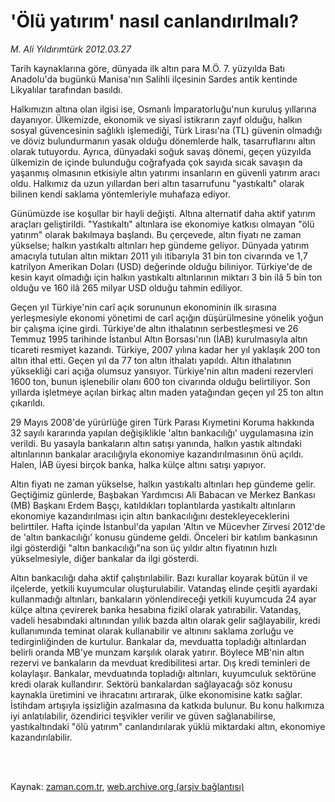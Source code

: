 # 'Ölü yatırım' nasıl canlandırılmalı?

*M. Ali Yıldırımtürk 2012.03.27*

<td class="columnist-detail">
<p>Tarih kaynaklarına göre, dünyada ilk altın para M.Ö. 7. yüzyılda Batı Anadolu'da bugünkü Manisa'nın Salihli ilçesinin Sardes antik kentinde Likyalılar tarafından basıldı.</p>
<p>
<div id="haberMetinDiv">
<p> Halkımızın altına olan ilgisi ise, Osmanlı İmparatorluğu'nun kuruluş yıllarına dayanıyor. Ülkemizde, ekonomik ve siyasî istikrarın zayıf olduğu, halkın sosyal güvencesinin sağlıklı işlemediği, Türk Lirası'na (TL) güvenin olmadığı ve döviz bulundurmanın yasak olduğu dönemlerde halk, tasarruflarını altın olarak tutuyordu. Ayrıca, dünyadaki soğuk savaş dönemi, geçen yüzyılda ülkemizin de içinde bulunduğu coğrafyada çok sayıda sıcak savaşın da yaşanmış olmasının etkisiyle altın yatırımı insanların en güvenli yatırım aracı oldu. Halkımız da uzun yıllardan beri altın tasarrufunu "yastıkaltı" olarak bilinen kendi saklama yöntemleriyle muhafaza ediyor.
<p> Günümüzde ise koşullar bir hayli değişti. Altına alternatif daha aktif yatırım araçları geliştirildi. "Yastıkaltı" altınlara ise ekonomiye katkısı olmayan "ölü yatırım" olarak bakılmaya başlandı. Bu çerçevede, altın fiyatı ne zaman yükselse; halkın yastıkaltı altınları hep gündeme geliyor. Dünyada yatırım amacıyla tutulan altın miktarı 2011 yılı itibarıyla 31 bin ton civarında ve 1,7 katrilyon Amerikan Doları (USD) değerinde olduğu biliniyor. Türkiye'de de kesin kayıt olmadığı için halkın yastıkaltı altınlarının miktarı 3 bin ilâ 5 bin ton olduğu ve 160 ilâ 265 milyar USD olduğu tahmin ediliyor.
<p> Geçen yıl Türkiye'nin carî açık sorununun ekonominin ilk sırasına yerleşmesiyle ekonomi yönetimi de carî açığın düşürülmesine yönelik yoğun bir çalışma içine girdi. Türkiye'de altın ithalatının serbestleşmesi ve 26 Temmuz 1995 tarihinde İstanbul Altın Borsası'nın (İAB) kurulmasıyla altın ticareti resmiyet kazandı. Türkiye, 2007 yılına kadar her yıl yaklaşık 200 ton altın ithal etti. Geçen yıl da 77 ton altın ithalatı yapıldı. Altın ithalatının yüksekliği cari açığa olumsuz yansıyor. Türkiye'nin altın madeni rezervleri 1600 ton, bunun işlenebilir olanı 600 ton civarında olduğu belirtiliyor. Son yıllarda işletmeye açılan birkaç altın maden yatağından geçen yıl 25 ton altın çıkarıldı.
<p> 29 Mayıs 2008'de yürürlüğe giren Türk Parası Kıymetini Koruma hakkında 32 sayılı kararında yapılan değişiklikle 'altın bankacılığı' uygulamasına izin verildi. Bu yasayla bankaların altın satışı yanında, halkın yastık altındaki altınlarının bankalar aracılığıyla ekonomiye kazandırılmasının önü açıldı. Halen, İAB üyesi birçok banka, halka külçe altını satışı yapıyor.
<p> Altın fiyatı ne zaman yükselse, halkın yastıkaltı altınları hep gündeme gelir. Geçtiğimiz günlerde, Başbakan Yardımcısı Ali Babacan ve Merkez Bankası (MB) Başkanı Erdem Başçı, katıldıkları toplantılarda yastıkaltı altınların ekonomiye kazandırılması için altın bankacılığını destekleyeceklerini belirttiler. Hafta içinde İstanbul'da yapılan 'Altın ve Mücevher Zirvesi 2012'de de 'altın bankacılığı' konusu gündeme geldi. Önceleri bir katılım bankasının ilgi gösterdiği "altın bankacılığı"na son üç yıldır altın fiyatının hızlı yükselmesiyle, diğer bankalar da ilgi gösterdi.
<p> Altın bankacılığı daha aktif çalıştırılabilir. Bazı kurallar koyarak bütün il ve ilçelerde, yetkili kuyumcular oluşturulabilir. Vatandaş elinde çeşitli ayardaki kullanmadığı altınları, bankaların yönlendireceği yetkili kuyumcuda 24 ayar külçe altına çevirerek banka hesabına fizikî olarak yatırabilir. Vatandaş, vadeli hesabındaki altınından yıllık bazda altın olarak gelir sağlayabilir, kredi kullanımında teminat olarak kullanabilir ve altınını saklama zorluğu ve tedirginliğinden de kurtulur. Bankalar da, mevduatta topladığı altınlardan belirli oranda MB'ye munzam karşılık olarak yatırır. Böylece MB'nin altın rezervi ve bankaların da mevduat kredibilitesi artar. Dış kredi teminleri de kolaylaşır. Bankalar, mevduatında topladığı altınları, kuyumculuk sektörüne kredi olarak kullandırır. Sektörü bankalardan sağlayacağı söz konusu kaynakla üretimini ve ihracatını artırarak, ülke ekonomisine katkı sağlar. İstihdam artışıyla işsizliğin azalmasına da katkıda bulunur. Bu konu halkımıza iyi anlatılabilir, özendirici teşvikler verilir ve güven sağlanabilirse, yastıkaltındaki "ölü yatırım" canlandırılarak yüklü miktardaki altın, ekonomiye kazandırılabilir. </p></p></p></p></p></p></div>
</p>


<p><br>
		 </br></p></td>

Kaynak: [zaman.com.tr](http://zaman.com.tr/yazar.do?yazino=1264459), [web.archive.org (arşiv bağlantısı)](http://web.archive.org/web/20120410221425/http://www.zaman.com.tr:80/yazar.do?yazino=1264459)
